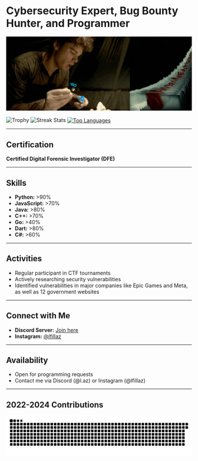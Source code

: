 # Cybersecurity Expert, Bug Bounty Hunter, and Programmer

<p align="left">
  <img src="lazandpc2.gif" alt="GIF"/>
</p>

<p align="left">
  <img height=97 src="https://github-profile-trophy.vercel.app/?username=lfillaz&theme=radical&no-frame=true&title=Stars,Followers,Commits&column=-1" alt="Trophy"/>
  <img height=202 src="https://github-readme-streak-stats-git-main-davids-projects-ad77adcc.vercel.app/?user=lfillaz&theme=radical" alt="Streak Stats"/>
  <a href="#">
    <img height=200 align="center" src="https://my-stats-43gk.vercel.app/api/top-langs/?username=lfillaz&hide=html,scss,css&langs_count=8&layout=compact&theme=radical&card_width=150" alt="Top Languages"/>
  </a>
</p>

---

## Certification
**Certified Digital Forensic Investigator (DFE)**

---

## Skills
- **Python:** >90%
- **JavaScript:** >70%
- **Java:** >80%
- **C++:** >70%
- **Go:** >40%
- **Dart:** >80%
- **C#:** >60%

---

## Activities
- Regular participant in CTF tournaments
- Actively researching security vulnerabilities
- Identified vulnerabilities in major companies like Epic Games and Meta, as well as 12 government websites

---

## Connect with Me
- **Discord Server:** [Join here](https://discord.gg/tpbVvUgcE3)
- **Instagram:** [@lfillaz](https://www.instagram.com/lfillaz)

---

## Availability
- Open for programming requests
- Contact me via Discord (@l.az) or Instagram (@lfillaz)

---

## 2022-2024 Contributions
![Snake animation](laz.svg)
